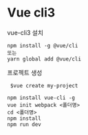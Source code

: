 Vue cli3
=======


vue-cli3 설치
```
npm install -g @vue/cli
또는
yarn global add @vue/cli
```

프로젝트 생성
```
 $vue create my-project
```

```
npm install vue-cli -g
vue init webpack <폴더명>
cd <폴더명>
npm install
npm run dev
```



